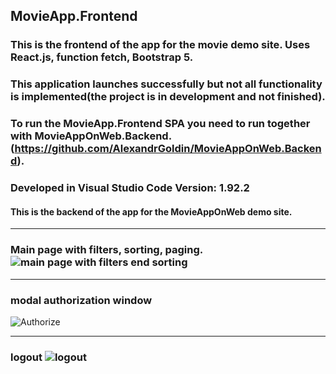 ## MovieApp.Frontend
 ### This is the frontend of the app for the movie demo site. Uses React.js, function fetch, Bootstrap 5.
 ### This application launches successfully but not all functionality is implemented(the project is in development and not finished).
 ### To run the MovieApp.Frontend  SPA you need to run together with MovieAppOnWeb.Backend.(https://github.com/AlexandrGoldin/MovieAppOnWeb.Backend). 
 ### Developed in Visual Studio Code Version: 1.92.2
 #### This is the backend of the app for the MovieAppOnWeb demo site.
 ________
 ### Main page with filters, sorting, paging. ![main page with filters end sorting](https://github.com/user-attachments/assets/c3133099-e316-43ca-8895-3afdf96b6190)
 _________________
 ### modal authorization window 
![Authorize](https://github.com/user-attachments/assets/defa7bd3-c442-4a01-8f08-3a63427dff45)
______________
### logout ![logout](https://github.com/user-attachments/assets/b129302a-0561-4680-9fdb-324390c402fc)
